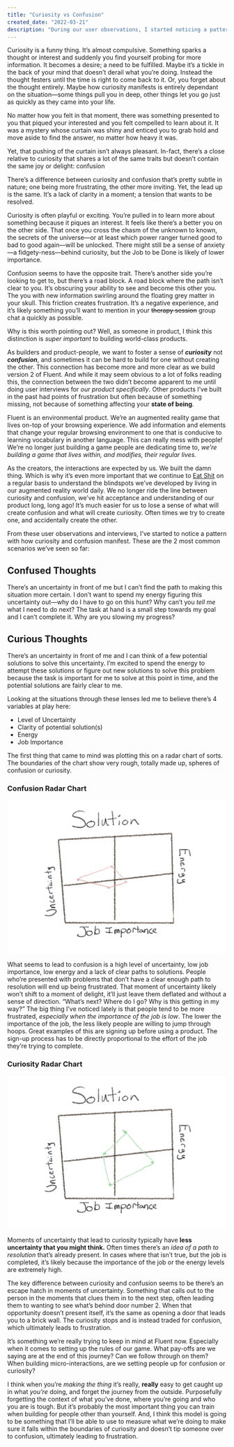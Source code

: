 ```yaml
---
title: "Curiosity vs Confusion"
created_date: "2022-03-21"
description: "During our user observations, I started noticing a pattern between the build up to curiosity and confusion. I noticed how they often share the same beginnings, but it's the combination of the expectations going into the situation and the immediate path afterwards that determines whether or not they'll feel curious or confused."
---
```


Curiosity is a funny thing. It’s almost compulsive. Something sparks a thought or interest and suddenly you find yourself probing for more information. It becomes a desire; a need to be fulfilled. Maybe it’s a tickle in the back of your mind that doesn’t derail what you’re doing. Instead the thought festers until the time is right to come back to it. Or, you forget about the thought entirely. Maybe how curiosity manifests is entirely dependant on the situation—some things pull you in deep, other things let you go just as quickly as they came into your life.

No matter how you felt in that moment, there was something presented to you that piqued your interested and you felt compelled to learn about it. It was a mystery whose curtain was shiny and enticed you to grab hold and move aside to find the answer, no matter how heavy it was.

Yet, that pushing of the curtain isn’t always pleasant. In-fact, there’s a close relative to curiosity that shares a lot of the same traits but doesn’t contain the same joy or delight: confusion

There’s a difference between curiosity and confusion that’s pretty subtle in nature; one being more frustrating, the other more inviting. Yet, the lead up is the same. It’s a lack of clarity in a moment; a tension that wants to be resolved.

Curiosity is often playful or exciting. You’re pulled in to learn more about something because it piques an interest. It feels like there’s a better you on the other side. That once you cross the chasm of the unknown to known, the secrets of the universe—or at least which power ranger turned good to bad to good again—will be unlocked. There might still be a sense of anxiety—a fidgety-ness—behind curiosity, but the Job to be Done is likely of lower importance.

Confusion seems to have the opposite trait. There’s another side you’re looking to get to, but there’s a road block. A road block where the path isn’t clear to you. It’s obscuring your ability to see and become this other you. The you with new information swirling around the floating grey matter in your skull. This friction creates frustration. It’s a negative experience, and it’s likely something you’ll want to mention in your ~~therapy session~~ group chat a quickly as possible.

Why is this worth pointing out? Well, as someone in product, I think this distinction is _super important_ to building world-class products.

As builders and product-people, we want to foster a sense of **_curiosity_** not **_confusion_**, and sometimes it can be hard to build for one without creating the other. This connection has become more and more clear as we build version 2 of Fluent. And while it may seem obvious to a lot of folks reading this, the connection between the two didn’t become apparent to me until doing user interviews for _our product specifically_. Other products I’ve built in the past had points of frustration but often because of something missing, not because of something affecting your **state of being**.

Fluent is an environmental product. We’re an augmented reality game that lives on-top of your browsing experience. We add information and elements that change your regular browsing environment to one that is conducive to learning vocabulary in another language. This can really mess with people! We’re no longer just building a game people are dedicating time to, _we’re building a game that lives within, and modifies, their regular lives._

As the creators, the interactions are expected by us. We built the damn thing. Which is why it’s even more important that we continue to [Eat Shit](/personal/eating-shit) on a regular basis to understand the blindspots we’ve developed by living in our augmented reality world daily. We no longer ride the line between curiosity and confusion, we’ve hit acceptance and understanding of our product long, long ago! It’s much easier for us to lose a sense of what will create confusion and what will create curiosity. Often times we try to create one, and accidentally create the other.

From these user observations and interviews, I’ve started to notice a pattern with how curiosity and confusion manifest. These are the 2 most common scenarios we’ve seen so far:

## Confused Thoughts

There’s an uncertainty in front of me but I can’t find the path to making this situation more certain. I don’t want to spend my energy figuring this uncertainty out—why do I have to go on this hunt? Why can’t you _tell me_ what I need to do next? The task at hand is a small step towards my goal and I can’t complete it. Why are you slowing my progress?

## Curious Thoughts

There’s an uncertainty in front of me and I can think of a few potential solutions to solve this uncertainty. I’m excited to spend the energy to attempt these solutions or figure out new solutions to solve this problem because the task is important for me to solve at this point in time, and the potential solutions are fairly clear to me.

Looking at the situations through these lenses led me to believe there’s 4 variables at play here:

- Level of Uncertainty
- Clarity of potential solution(s)
- Energy
- Job Importance

The first thing that came to mind was plotting this on a radar chart of sorts. The boundaries of the chart show very rough, totally made up, spheres of confusion or curiosity.

### Confusion Radar Chart

![confusion-radar-chart.jpeg](../../assets/personal/curiosity-vs-confusion/confusion-chart.jpeg)

What seems to lead to confusion is a high level of uncertainty, low job importance, low energy and a lack of clear paths to solutions. People who’re presented with problems that don’t have a clear enough path to resolution will end up being frustrated. That moment of uncertainty likely won’t shift to a moment of delight, it’ll just leave them deflated and without a sense of direction. “What’s next? Where do I go? Why is this getting in my way?” The big thing I’ve noticed lately is that people tend to be more frustrated, _especially when the importance of the job is low_. The lower the importance of the job, the less likely people are willing to jump through hoops. Great examples of this are signing up before using a product. The sign-up process has to be directly proportional to the effort of the job they’re trying to complete.

### Curiosity Radar Chart

![curiosity-radar-chart.jpeg](../../assets/personal/curiosity-vs-confusion/curiosity-chart.jpeg)

Moments of uncertainty that lead to curiosity typically have **less uncertainty that you might think.** Often times there’s an _idea of a path to resolution_ that’s already present. In cases where that isn’t true, but the job is completed, it’s likely because the importance of the job or the energy levels are extremely high.

The key difference between curiosity and confusion seems to be there’s an escape hatch in moments of uncertainty. Something that calls out to the person in the moments that clues them in to the next step, often leading them to wanting to see what’s behind door number 2. When that opportunity doesn’t present itself, it’s the same as opening a door that leads you to a brick wall. The curiosity stops and is instead traded for confusion, which ultimately leads to frustration.

It’s something we’re really trying to keep in mind at Fluent now. Especially when it comes to setting up the rules of our game. What pay-offs are we saying are at the end of this journey? Can we follow through on them? When building micro-interactions, are we setting people up for confusion or curiosity?

I think when you’re _making the thing_ it’s really, **really** easy to get caught up in what _you’re_ doing, and forget the journey from the outside. Purposefully forgetting the context of what you’ve done, where you’re going and who you are is tough. But it’s probably the most important thing you can train when building for people other than yourself. And, I think this model is going to be something that I’ll be able to use to measure what we’re doing to make sure it falls within the boundaries of curiosity and doesn’t tip someone over to confusion, ultimately leading to frustration.
